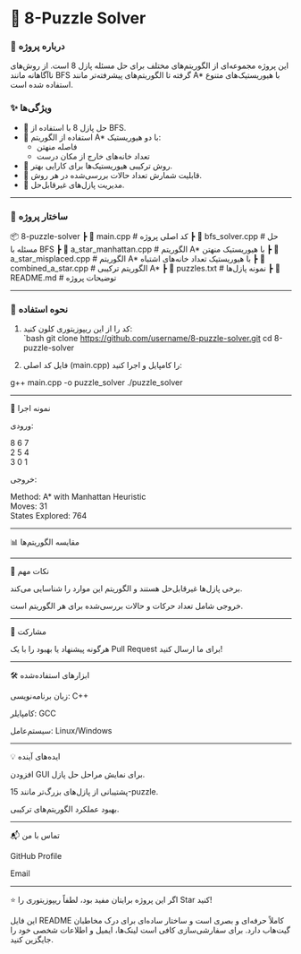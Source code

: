 
# 🧩 8-Puzzle Solver  

### 🚀 درباره پروژه  
این پروژه مجموعه‌ای از الگوریتم‌های مختلف برای حل مسئله پازل 8 است. از روش‌های ناآگاهانه مانند BFS گرفته تا الگوریتم‌های پیشرفته‌تر مانند A* با هیوریستیک‌های متنوع استفاده شده است.  

### ✨ ویژگی‌ها  
- 🌟 حل پازل 8 با استفاده از BFS.  
- 🌟 استفاده از الگوریتم A* با دو هیوریستیک:  
  - فاصله منهتن  
  - تعداد خانه‌های خارج از مکان درست  
- 🌟 روش ترکیبی هیوریستیک‌ها برای کارایی بهتر.  
- 🌟 قابلیت شمارش تعداد حالات بررسی‌شده در هر روش.  
- 🌟 مدیریت پازل‌های غیرقابل‌حل.  

---

### 📂 ساختار پروژه

📦 8-puzzle-solver
┣ 📜 main.cpp           # کد اصلی پروژه
┣ 📜 bfs_solver.cpp     # حل مسئله با BFS
┣ 📜 a_star_manhattan.cpp  # الگوریتم A* با هیوریستیک منهتن
┣ 📜 a_star_misplaced.cpp  # الگوریتم A* با هیوریستیک تعداد خانه‌های اشتباه
┣ 📜 combined_a_star.cpp   # الگوریتم ترکیبی A*
┣ 📜 puzzles.txt         # نمونه پازل‌ها
┣ 📜 README.md           # توضیحات پروژه

---

### 📖 نحوه استفاده  
1. کد را از این ریپوزیتوری کلون کنید:  
   `bash
   git clone https://github.com/username/8-puzzle-solver.git
   cd 8-puzzle-solver

2. فایل کد اصلی (main.cpp) را کامپایل و اجرا کنید:

g++ main.cpp -o puzzle_solver
./puzzle_solver




---

🧪 نمونه اجرا

ورودی:

8 6 7  
2 5 4  
3 0 1

خروجی:

Method: A* with Manhattan Heuristic  
Moves: 31  
States Explored: 764


---

📊 مقایسه الگوریتم‌ها


---

📌 نکات مهم

برخی پازل‌ها غیرقابل‌حل هستند و الگوریتم این موارد را شناسایی می‌کند.

خروجی شامل تعداد حرکات و حالات بررسی‌شده برای هر الگوریتم است.



---

🤝 مشارکت

هرگونه پیشنهاد یا بهبود را با یک Pull Request برای ما ارسال کنید!


---

🛠️ ابزارهای استفاده‌شده

زبان برنامه‌نویسی: C++

کامپایلر: GCC

سیستم‌عامل: Linux/Windows



---

💡 ایده‌های آینده

افزودن GUI برای نمایش مراحل حل پازل.

پشتیبانی از پازل‌های بزرگ‌تر مانند 15-puzzle.

بهبود عملکرد الگوریتم‌های ترکیبی.



---

📬 تماس با من

GitHub Profile

Email



---

⭐ اگر این پروژه برایتان مفید بود، لطفاً ریپوزیتوری را Star کنید!

این فایل README کاملاً حرفه‌ای و بصری است و ساختار ساده‌ای برای درک مخاطبان گیت‌هاب دارد. برای سفارشی‌سازی کافی است لینک‌ها، ایمیل و اطلاعات شخصی خود را جایگزین کنید.
